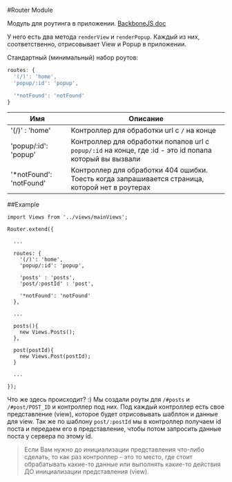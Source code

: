 #Router Module

Модуль для роутинга в приложении. [BackboneJS doc](http://backbonejs.ru/#Router)

У него есть два метода ```renderView``` и ```renderPopup```. Каждый из них, соответственно, отрисовывает View и Popup в приложении.

Стандартный (минимальный) набор роутов:

```javascript
routes: {
  '(/)': 'home',
  'popup/:id': 'popup',

  '*notFound': 'notFound'
}
```

Имя    | Описание
------------ | -------------
'(/)' : 'home'      | Контроллер для обработки url с `/` на конце
'popup/:id': 'popup'      | Контроллер для обработки попапов url с `popup/:id` на конце, где :id - это id попапа который вы вызвали
'*notFound': 'notFound'      | Контроллер для обработки 404 ошибки. Тоесть когда запрашивается страница, которой нет в роутерах

##Example

```
import Views from '../views/mainViews';

Router.extend({

  ...

  routes: {
    '(/)': 'home',
    'popup/:id': 'popup',

    'posts' : 'posts',
    'post/:postId' : 'post',

    '*notFound': 'notFound'
  },

  ...

  posts(){
    new Views.Posts();
  },

  post(postId){
    new Views.Post(postId);
  }

  ...

});
```

Что же здесь происходит? :)
Мы создали роуты для `/#posts` и `/#post/POST_ID` и контроллер под них. Под каждый контроллер есть свое представление (view), которое будет отрисовывать шабллон и данные для view. Так же по шаблону `post/:postId` мы в контроллер получаем id поста и передаем его в представление, чтобы потом запросить данные поста у сервера по этому id.

> Если Вам нужно до инициализации представления что-либо сделать, то как раз контроллер - это то место, где стоит обрабатывать какие-то данные или выполнять какие-то действия ДО инициализации представления (view).